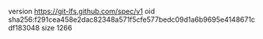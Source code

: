 version https://git-lfs.github.com/spec/v1
oid sha256:f291cea458e2dac82348a571f5cfe577bedc09d1a6b9695e4148671cdf183048
size 1266
